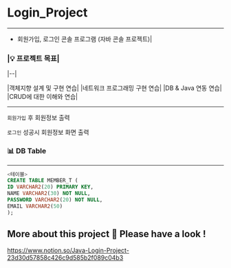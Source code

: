 # Login_Project
---

- 회원가입, 로그인 콘솔  프로그램 (자바 콘솔 프로젝트)|


### |💡 프로젝트 목표|
|--|

|객체지향 설계 및 구현 연습|
|네트워크 프로그래밍 구현 연습|
|DB & Java 연동 연습|
|CRUD에 대한 이해와 연습|

---

`회원가입` 후 회원정보 출력

`로그인` 성공시 회원정보 화면 출력

### 📊 DB Table

---

```sql
<테이블>
CREATE TABLE MEMBER_T (
ID VARCHAR2(20) PRIMARY KEY,
NAME VARCHAR2(30) NOT NULL,
PASSWORD VARCHAR2(20) NOT NULL,
EMAIL VARCHAR2(50)
);
```

More about this project 🔽 Please have a look !
---
https://www.notion.so/Java-Login-Project-23d30d57858c426c9d585b2f089c04b3
